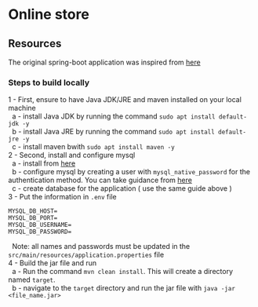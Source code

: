 # Online store

## Resources 
 The original spring-boot application was inspired from [here](https://github.com/springframeworkguru/spring-boot-mysql-example)
### Steps to build locally 
1 - First, ensure to have Java JDK/JRE and maven installed on your local machine </br>
&nbsp; a - install Java JDK by running the command `sudo apt install default-jdk -y`</br>
&nbsp; b - install Java JRE by running the command `sudo apt install default-jre -y`</br>
&nbsp; c - install maven bwith `sudo apt install maven -y`</br>
2 - Second, install and configure mysql </br>
&nbsp; a - install from [here](https://linuxize.com/post/how-to-install-mysql-on-ubuntu-18-04/) </br>
&nbsp; b - configure mysql by creating a user with `mysql_native_password` for the authentication method. You can take guidance from [here](https://linuxize.com/post/how-to-manage-mysql-databases-and-users-from-the-command-line/#create-a-new-mysql-user-account) </br>
&nbsp; c - create database for the application ( use the same guide above )</br>
3 - Put the information in `.env` file
```
MYSQL_DB_HOST=
MYSQL_DB_PORT=
MYSQL_DB_USERNAME=
MYSQL_DB_PASSWORD=
```
&nbsp; Note: all names and passwords must be updated in the `src/main/resources/application.properties` file </br>
4 - Build the jar file and run</br>
&nbsp; a - Run the command `mvn clean install`. This will create a directory named `target`.</br>
&nbsp; b - navigate to the `target` directory and run the jar file with `java -jar <file_name.jar>`</br>
